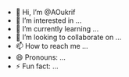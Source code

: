 - 👋 Hi, I’m @AOukrif
- 👀 I’m interested in ...
- 🌱 I’m currently learning ...
- 💞️ I’m looking to collaborate on ...
- 📫 How to reach me ...
- 😄 Pronouns: ...
- ⚡ Fun fact: ...

<!---
AOukrif/AOukrif is a ✨ special ✨ repository because its `README.md` (this file) appears on your GitHub profile.
You can click the Preview link to take a look at your changes.
--->
